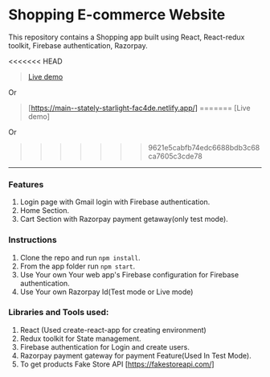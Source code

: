 # Shopping E-commerce Website

This repository contains a Shopping app built using React, React-redux toolkit, Firebase authentication, Razorpay.

<<<<<<< HEAD
> [Live demo](https://main--stately-starlight-fac4de.netlify.app/)

Or

> [https://main--stately-starlight-fac4de.netlify.app/]
=======
> [Live demo]

Or

> 
>>>>>>> 9621e5cabfb74edc6688bdb3c68ca7605c3cde78

---

### Features

1. Login page with Gmail login with Firebase authentication.
2. Home Section.
3. Cart Section with Razorpay payment getaway(only test mode).

### Instructions

1. Clone the repo and run `npm install`.
2. From the app folder run `npm start`.
3. Use Your own Your web app's Firebase configuration for Firebase authentication.
4. Use Your own Razorpay Id(Test mode or Live mode)

### Libraries and Tools used:

1. React (Used create-react-app for creating environment)
2. Redux toolkit for State management.
3. Firebase authentication for Login and create users.
4. Razorpay payment gateway for payment Feature(Used In Test Mode).
5. To get products Fake Store API [https://fakestoreapi.com/]
